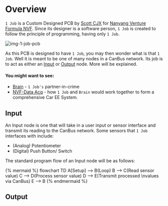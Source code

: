 # Overview

`1 Job` is a Custom Designed PCB by [Scott CJX](https://scott-cjx.github.io) for [Nanyang Venture Formula NVF](https://nanyang-venture-formula.github.io/). Since its designer is a software person, `1 Job` is created to follow the principle of programming, having only `1 Job`.

![img-1-job-pcb](./rsc/img-1-job-pcb.png)

As this PCB is designed to have `1 Job`, you may then wonder what is that `1 Job`. Well it is meant to be one of many nodes in a CanBus network. Its job is to act as either an [Input](#input) or [Output](#output) node. More will be explained.

#### You might want to see:
    
- [Brain](https://scott-cjx.github.io/brain) - `1 Job's` partner-in-crime
- [NVF-Data Acq](https://nanyang-venture-formula.github.io/) - how `1 Job` and `Brain` would work together to form a comprehensive Car EE System.

## Input

An Input node is one that will take in a user input or sensor interface and transmit its reading to the CanBus network. Some sensors that `1 Job` interfaces with include:

- (Analog) Potentiometer
- (Digital) Push Button/ Switch

The standard program flow of an Input node will be as follows:

{% mermaid %}
flowchart TD
    A[Setup] --> B(Loop)
    B --> C(Read sensor value)
    C --> D(Process sensor value)
    D --> E(Transmit processed \nvalues via CanBus)
    E --> B
{% endmermaid %}

## Output

